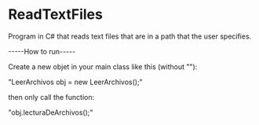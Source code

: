 # ReadTextFiles
Program in C# that reads text files that are in a path that the user specifies.

-----How to run-----

Create a new objet in your main class like this (without ""):

"LeerArchivos obj = new LeerArchivos();"

then only call the function: 

"obj.lecturaDeArchivos();"
